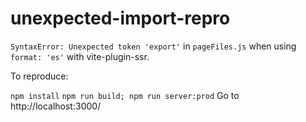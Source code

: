 # unexpected-import-repro

`SyntaxError: Unexpected token 'export'` in `pageFiles.js` when using `format: 'es'` with vite-plugin-ssr.

To reproduce:

`npm install`
`npm run build; npm run server:prod`
Go to http://localhost:3000/
